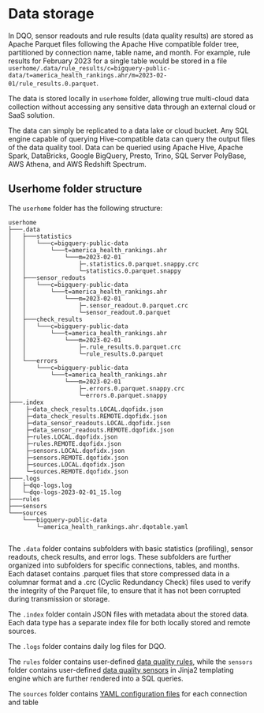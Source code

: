 # Data storage

In DQO, sensor readouts and rule results (data quality results) are stored as Apache Parquet files following the Apache
Hive compatible folder tree, partitioned by connection name, table name, and month.
For example, rule results for February 2023 for a single table would be stored in a file
`userhome/.data/rule_results/c=bigquery-public-data/t=america_health_rankings.ahr/m=2023-02-01/rule_results.0.parquet`.

The data is stored locally in `userhome` folder, allowing true multi-cloud data collection without accessing any
sensitive data through an external cloud or SaaS solution.

The data can simply be replicated to a data lake or cloud bucket. Any SQL engine capable of querying
Hive-compatible data can query the output files of the data quality tool. Data can be queried using Apache Hive,
Apache Spark, DataBricks, Google BigQuery, Presto, Trino, SQL Server PolyBase, AWS Athena, and AWS Redshift Spectrum.

## Userhome folder structure

The `userhome` folder has the following structure:

```
userhome
├───.data                                                                   
│   ├───statistics                                                        
│   │   └───c=bigquery-public-data                                                
│   │       └───t=america_health_rankings.ahr
│   │           └───m=2023-02-01   
│   │               ├─.statistics.0.parquet.snappy.crc   
│   │               └─statistics.0.parquet.snappy   
│   ├───sensor_redouts                                                            
│   │   └───c=bigquery-public-data                                                
│   │       └───t=america_health_rankings.ahr
│   │           └───m=2023-02-01
│   │               ├─.sensor_readout.0.parquet.crc   
│   │               └─sensor_readout.0.parquet  
│   ├───check_results
│   │   └───c=bigquery-public-data                                                
│   │       └───t=america_health_rankings.ahr
│   │           └───m=2023-02-01 
│   │               ├─.rule_results.0.parquet.crc   
│   │               └─rule_results.0.parquet
│   └───errors
│       └───c=bigquery-public-data                                                
│           └───t=america_health_rankings.ahr
│               └───m=2023-02-01  
│                   ├─.errors.0.parquet.snappy.crc   
│                   └─errors.0.parquet.snappy                                           
├───.index 
│    ├─data_check_results.LOCAL.dqofidx.json
│    ├─data_check_results.REMOTE.dqofidx.json
│    ├─data_sensor_readouts.LOCAL.dqofidx.json
│    ├─data_sensor_readouts.REMOTE.dqofidx.json
│    ├─rules.LOCAL.dqofidx.json
│    ├─rules.REMOTE.dqofidx.json
│    ├─sensors.LOCAL.dqofidx.json
│    ├─sensors.REMOTE.dqofidx.json
│    ├─sources.LOCAL.dqofidx.json
│    └─sources.REMOTE.dqofidx.json                                                                
├───.logs
│   ├─dqo-logs.log   
│   └─dqo-logs-2023-02-01_15.log 
├───rules                                                                   
├───sensors                                                                 
└───sources                                                                
    └───bigquery-public-data
        └─america_health_rankings.ahr.dqotable.yaml
          
```

The `.data` folder contains subfolders with basic statistics (profiling), sensor readouts, check results, and error logs. These subfolders 
are further organized into subfolders for specific connections, tables, and months. Each dataset contains .parquet 
files that store compressed data in a columnar format and a .crc (Cyclic Redundancy Check) files used to verify the 
integrity of the Parquet file, to ensure that it has not been corrupted during transmission or storage.

The `.index` folder contain JSON files with metadata about the stored data. Each data type has a separate index file for 
both locally stored and remote sources.

The `.logs` folder contains daily log files for DQO.

The `rules` folder contains user-defined [data quality rules](../rules/rules.md), while the `sensors` folder contains 
user-defined [data quality sensors](../sensors/sensors.md) in Jinja2 templating engine which are further rendered into a
SQL queries.

The `sources` folder contains [YAML configuration files](../working-with-yaml-files/working-with-yaml-files.md) for 
each connection and table
